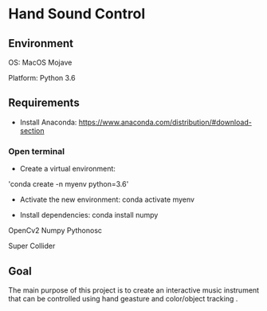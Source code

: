# Hand Sound Control

## Environment

OS: MacOS Mojave

Platform: Python 3.6

## Requirements

* Install Anaconda: https://www.anaconda.com/distribution/#download-section

### Open terminal

* Create a virtual environment: 

'conda create -n myenv python=3.6'

- Activate the new environment: conda activate myenv

- Install dependencies: conda install numpy



OpenCv2
Numpy
Pythonosc

Super Collider

## Goal
The main purpose of this project is to create an interactive music instrument that can be controlled using hand geasture and color/object tracking .




